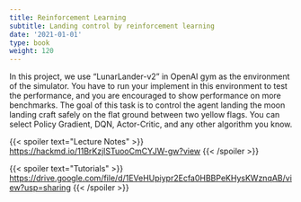```yaml
---
title: Reinforcement Learning
subtitle: Landing control by reinforcement learning
date: '2021-01-01'
type: book
weight: 120
---
```


In this project, we use “LunarLander-v2” in OpenAI gym as the environment of the simulator. You have to run your 
implement in this environment to test the performance, and you are encouraged to show performance on more benchmarks. 
The goal of this task is to control the agent landing the moon landing craft safely on the flat ground between two yellow 
flags. You can select Policy Gradient, DQN, Actor-Critic, and any other algorithm you know.

{{< spoiler text="Lecture Notes" >}}
    https://hackmd.io/11BrKzjlSTuooCmCYJW-gw?view
{{< /spoiler >}}

{{< spoiler text="Tutorials" >}}
    https://drive.google.com/file/d/1EVeHUpiypr2Ecfa0HBBPeKHysKWznqAB/view?usp=sharing
{{< /spoiler >}}
